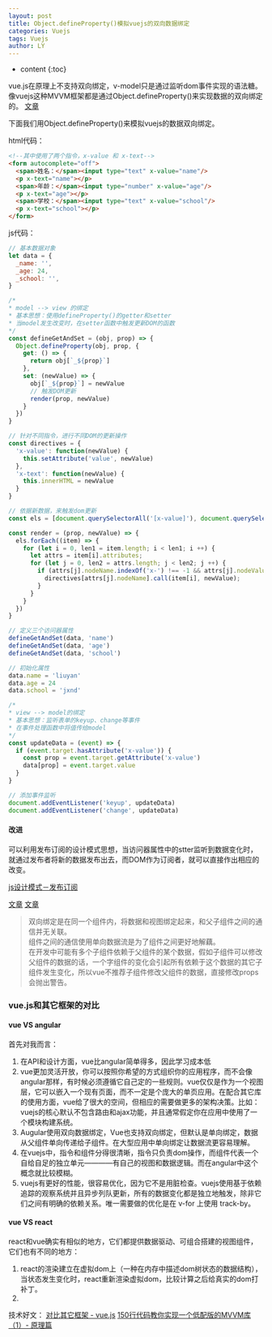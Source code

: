 ```yaml
---
layout: post
title: Object.defineProperty()模拟vuejs的双向数据绑定
categories: Vuejs
tags: Vuejs
author: LY
---
```


* content
{:toc} 

vue.js在原理上不支持双向绑定，v-model只是通过监听dom事件实现的语法糖。
像vuejs这种MVVM框架都是通过Object.defineProperty()来实现数据的双向绑定的。
[文章](https://github.com/DMQ/mvvm)









下面我们用Object.defineProperty()来模拟vuejs的数据双向绑定。

html代码：
```html
<!--其中使用了两个指令，x-value 和 x-text-->
<form autocomplete="off">
  <span>姓名：</span><input type="text" x-value="name"/>
  <p x-text="name"></p>
  <span>年龄：</span><input type="number" x-value="age"/>
  <p x-text="age"></p>
  <span>学校：</span><input type="text" x-value="school"/>
  <p x-text="school"></p> 
</form>
```

js代码：
```js
// 基本数据对象
let data = {
  _name: '',
  _age: 24,
  _school: '',
}

/*
* model --> view 的绑定
* 基本思想：使用defineProperty()的getter和setter
* 当model发生改变时，在setter函数中触发更新DOM的函数
*/
const defineGetAndSet = (obj, prop) => {
  Object.defineProperty(obj, prop, {
    get: () => {
      return obj[`_${prop}`]
    },
    set: (newValue) => {
      obj[`_${prop}`] = newValue
      // 触发DOM更新
      render(prop, newValue)
    }
  })
}

// 针对不同指令，进行不同DOM的更新操作
const directives = {
  'x-value': function(newValue) {
    this.setAttribute('value', newValue)
  },
  'x-text': function(newValue) {
    this.innerHTML = newValue
  }
}

// 依据新数据，来触发dom更新
const els = [document.querySelectorAll('[x-value]'), document.querySelectorAll('[x-text]')]

const render = (prop, newValue) => {
  els.forEach((item) => {
    for (let i = 0, len1 = item.length; i < len1; i ++) {
      let attrs = item[i].attributes;
      for (let j = 0, len2 = attrs.length; j < len2; j ++) {
        if (attrs[j].nodeName.indexOf('x-') !== -1 && attrs[j].nodeValue === prop) {
          directives[attrs[j].nodeName].call(item[i], newValue);
        }
      }
    }
  })
}

// 定义三个访问器属性
defineGetAndSet(data, 'name')
defineGetAndSet(data, 'age')
defineGetAndSet(data, 'school')

// 初始化属性
data.name = 'liuyan'
data.age = 24
data.school = 'jxnd'

/*
* view --> model的绑定
* 基本思想：监听表单的keyup、change等事件
* 在事件处理函数中将值传给model
*/
const updateData = (event) => {
  if (event.target.hasAttribute('x-value')) {
    const prop = event.target.getAttribute('x-value')
    data[prop] = event.target.value
  }
}

// 添加事件监听
document.addEventListener('keyup', updateData)
document.addEventListener('change', updateData)
```

#### 改进

可以利用发布订阅的设计模式思想，当访问器属性中的stter监听到数据变化时，就通过发布者将新的数据发布出去，而DOM作为订阅者，就可以直接作出相应的改变。

[js设计模式－发布订阅](//movii.github.io/blog/2016/06/25/JavaScript-%E8%AE%BE%E8%AE%A1%E6%A8%A1%E5%BC%8F%E4%B8%8E%E5%BC%80%E5%8F%91%E5%AE%9E%E8%B7%B5-%E7%AC%AC%E5%85%AB%E7%AB%A0-%E5%8F%91%E5%B8%83-%E8%AE%A2%E9%98%85%E6%A8%A1%E5%BC%8F-%E8%AF%BB%E4%B9%A6%E7%AC%94%E8%AE%B0/)

[文章](https://juejin.im/entry/5923973da22b9d005893805a)
[文章](https://zhuanlan.zhihu.com/p/25464162)

> 双向绑定是在同一个组件内，将数据和视图绑定起来，和父子组件之间的通信并无关联。  
  组件之间的通信使用单向数据流是为了组件之间更好地解藕。  
  在开发中可能有多个子组件依赖于父组件的某个数据，假如子组件可以修改父组件的数据的话，一个字组件的变化会引起所有依赖于这个数据的其它子组件发生变化，所以vue不推荐子组件修改父组件的数据，直接修改props会抛出警告。


### vue.js和其它框架的对比

#### vue VS angular

首先对我而言：

1. 在API和设计方面，vue比angular简单得多，因此学习成本低
2. vue更加灵活开放，你可以按照你希望的方式组织你的应用程序，而不会像angular那样，有时候必须遵循它自己定的一些规则。vue仅仅是作为一个视图层，它可以嵌入一个现有页面，而不一定是个庞大的单页应用。在配合其它库的使用方面，vue给了很大的空间，但相应的需要做更多的架构决策。比如：vuejs的核心默认不包含路由和ajax功能，并且通常假定你在应用中使用了一个模块构建系统。
3. Augular使用双向数据绑定，Vue也支持双向绑定，但默认是单向绑定，数据从父组件单向传递给子组件。在大型应用中单向绑定让数据流更容易理解。
4. 在vuejs中，指令和组件分得很清晰，指令只负责dom操作，而组件代表一个自给自足的独立单元————有自己的视图和数据逻辑。而在angular中这个概念就比较模糊。
5. vuejs有更好的性能，很容易优化，因为它不是用脏检查。vuejs使用基于依赖追踪的观察系统并且异步列队更新，所有的数据变化都是独立地触发，除非它们之间有明确的依赖关系。唯一需要做的优化是在 v-for 上使用 track-by。

#### vue VS react

react和vue确实有相似的地方，它们都提供数据驱动、可组合搭建的视图组件，它们也有不同的地方：

1. react的渲染建立在虚拟dom上（一种在内存中描述dom树状态的数据结构），当状态发生变化时，react重新渲染虚拟dom，比较计算之后给真实的dom打补丁。
2. 

技术好文：
[对比其它框架 - vue.js](https://juejin.im/entry/567ff13100b042c0920f336b)
[150行代码教你实现一个低配版的MVVM库（1）- 原理篇](https://segmentfault.com/a/1190000010744960?share_user=1030000009206936&utm_source=Weibo&utm_medium=shareLink&utm_campaign=socialShare)

